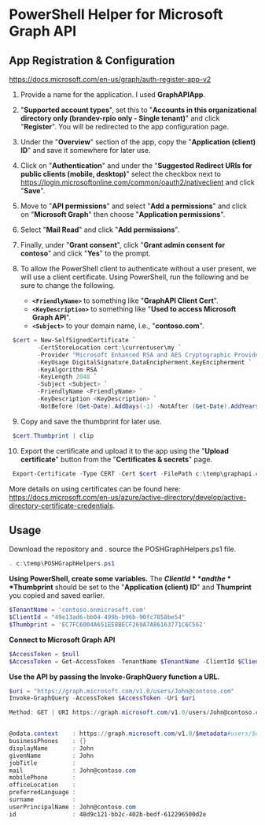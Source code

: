 # PowerShell Helper for Microsoft Graph API 

## **App Registration & Configuration**
https://docs.microsoft.com/en-us/graph/auth-register-app-v2

1. Provide a name for the application. I used **GraphAPIApp**.
2. "**Supported account types**", set this to "**Accounts in this organizational directory only (brandev-rpio only - Single tenant)**" and click "**Register**". You will be redirected to the app configuration page.
3. Under the "**Overview**" section of the app, copy the "**Application (client) ID**" and save it somewhere for later use.
4. Click on "**Authentication**" and under the "**Suggested Redirect URIs for public clients (mobile, desktop)**" select the checkbox next to https://login.microsoftonline.com/common/oauth2/nativeclient and click "**Save**".
5. Move to "**API permissions**" and select "**Add a permissions**" and click on "**Microsoft Graph**" then choose "**Application permissions**".
6. Select "**Mail Read**" and click "**Add permissions**".
7. Finally, under "**Grant consent**", click "**Grant admin consent for contoso**" and click "**Yes**" to the prompt.
8. To allow the PowerShell client to authenticate without a user present, we will use a client certificate. Using PowerShell, run the following and be sure to change the following.

   - **`<FriendlyName>`** to something like "**GraphAPI Client Cert**". 
   - **`<KeyDescription>`** to something like "**Used to access Microsoft Graph API**".
   - **`<Subject>`** to your domain name, i.e., "**contoso.com**".

 ```powershell
  $cert = New-SelfSignedCertificate `
         -CertStoreLocation cert:\currentuser\my `
         -Provider "Microsoft Enhanced RSA and AES Cryptographic Provider" `
         -KeyUsage DigitalSignature,DataEncipherment,KeyEncipherment `
         -KeyAlgorithm RSA `
         -KeyLength 2048 `
         -Subject <Subject> `
         -FriendlyName <FriendlyName> `
         -KeyDescription <KeyDescription> `
         -NotBefore (Get-Date).AddDays(-1) -NotAfter (Get-Date).AddYears(2);
 ```  
 
9. Copy and save the thumbprint for later use.

```powershell
 $cert.Thumbprint | clip
 ```

10. Export the certificate and upload it to the app using the "**Upload certificate**" button from the "**Certificates & secrets**" page.

```powershell
 Export-Certificate -Type CERT -Cert $cert -FilePath c:\temp\graphapi.cer;
 ```
More details on using certificates can be found here: https://docs.microsoft.com/en-us/azure/active-directory/develop/active-directory-certificate-credentials. 


## **Usage**
Download the repository and . source the POSHGraphHelpers.ps1 file.
```powershell
. c:\temp\POSHGraphHelpers.ps1
```

**Using PowerShell, create some variables.**
The **$ClientId** and the **$Thumbprint** should be set to the "**Application (client) ID**" and **Thumprint** you copied and saved earlier.

```powershell
$TenantName = 'contoso.onmicrosoft.com'
$ClientId = "49e13ad6-bb04-499b-b96b-90fc7858be54"
$Thumbprint = 'EC7FC6004A651EE8BECF269A7A86163771C6C562'
```

**Connect to Microsoft Graph API**
```powershell
$AccessToken = $null
$AccessToken = Get-AccessToken -TenantName $TenantName -ClientId $ClientId -CertificateThumbprint $Thumbprint
```

**Use the API by passing the Invoke-GraphQuery function a URL.**
```powershell
$uri = "https://graph.microsoft.com/v1.0/users/John@contoso.com"
Invoke-GraphQuery -AccessToken $AccessToken -Uri $uri

Method: GET | URI https://graph.microsoft.com/v1.0/users/John@contoso.com | Found: 1


@odata.context    : https://graph.microsoft.com/v1.0/$metadata#users/$entity
businessPhones    : {}
displayName       : John
givenName         : John
jobTitle          :
mail              : John@contoso.com
mobilePhone       :
officeLocation    :
preferredLanguage :
surname           :
userPrincipalName : John@contoso.com
id                : 48d9c121-bb2c-402b-bedf-612296500d2e
```


